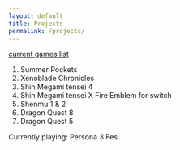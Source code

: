 ```yaml
---
layout: default
title: Projects
permalink: /projects/
---
```

<ins>current games list</ins>
1. Summer Pockets
1. Xenoblade Chronicles
1. Shin Megami tensei 4 
1. Shin Megami tensei X Fire Emblem for switch
1. Shenmu 1 & 2
1. Dragon Quest 8
1. Dragon Quest 5


Currently playing: Persona 3 Fes
